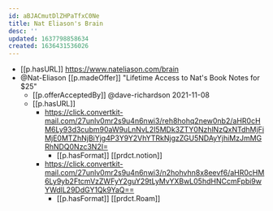 ```yaml
---
id: aBJACmutDlZHPaTfxC0Ne
title: Nat Eliason's Brain
desc: ''
updated: 1637798858634
created: 1636431536026
---
```




- [[p.hasURL]] https://www.nateliason.com/brain
- @Nat-Eliason [[p.madeOffer]] "Lifetime Access to Nat's Book Notes for $25"
  - [[p.offerAcceptedBy]] @dave-richardson 2021-11-08
  - [[p.hasURL]] 
    - https://click.convertkit-mail.com/27unlv0mr2s9u4n6nwi3/reh8hohq2new0nb2/aHR0cHM6Ly93d3cubm90aW9uLnNvL2I5MDk3ZTY0NzhlNzQxNTdhMjFiMjE0MTZhNjBiYjg4P3Y9Y2VhYTRkNjgzZGU5NDAyYjhiMzJmMGRhNDQ0Nzc3N2I=
      - [[p.hasFormat]] [[prdct.notion]]
    - https://click.convertkit-mail.com/27unlv0mr2s9u4n6nwi3/n2hohvhn8x8eevf6/aHR0cHM6Ly9yb2FtcmVzZWFyY2guY29tLyMvYXBwL05hdHNCcmFpbi9wYWdlL29DdGY1Qk9YaQ==
      - [[p.hasFormat]] [[prdct.Roam]]
